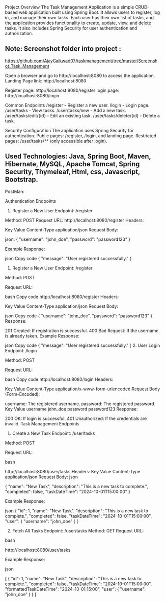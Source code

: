 Project Overview
The Task Management Application is a simple CRUD-based web application built using Spring Boot. It allows users to register,
log in, and manage their own tasks. Each user has their own list of tasks, and the application provides functionality to create, update, view, and delete tasks. 
It also includes Spring Security for user authentication and authorization.

Note: Screenshot folder into project : 
---------------------------------------------------------------
https://github.com/AjayGaikwad07/taskmanagement/tree/master/Screenshot_Task_Management

Open a browser and go to http://localhost:8080 to access the application.
Landing Page link: http://localhost:8080

Register page: http://localhost:8080/register
login page: http://localhost:8080/login

Common Endpoints
/register - Register a new user.
/login - Login page.
/user/tasks - View tasks.
/user/tasks/new - Add a new task.
/user/tasks/edit/{id} - Edit an existing task.
/user/tasks/delete/{id} - Delete a task.

Security Configuration
The application uses Spring Security for authentication.
Public pages: /register, /login, and landing page.
Restricted pages: /user/tasks/** (only accessible after login).

Used Technologies: Java, Spring Boot, Maven, Hibernate, MySQL, Apache Tomcat, Spring Security, Thymeleaf, Html, css, Javascript, Bootstrap.
-------------------------------------------------------------------------------------------------
PostMan: 

Authentication Endpoints
1. Register a New User
Endpoint: /register

Method: POST
Request URL: http://localhost:8080/register
Headers:

Key	Value
Content-Type	application/json
Request Body:

json:
{
  "username": "john_doe",
  "password": "password123"
}

Example Response:

json
Copy code
{
  "message": "User registered successfully."
}

1. Register a New User
Endpoint: /register

Method: POST

Request URL:

bash
Copy code
http://localhost:8080/register
Headers:

Key	Value
Content-Type	application/json
Request Body:

json
Copy code
{
  "username": "john_doe",
  "password": "password123"
}
Response:

201 Created: If registration is successful.
400 Bad Request: If the username is already taken.
Example Response:

json
Copy code
{
  "message": "User registered successfully."
}
2. User Login
Endpoint: /login

Method: POST

Request URL:

bash
Copy code
http://localhost:8080/login
Headers:

Key	Value
Content-Type	application/x-www-form-urlencoded
Request Body (Form-Encoded):

username: The registered username.
password: The registered password.
Key	Value
username	john_doe
password	password123
Response:

200 OK: If login is successful.
401 Unauthorized: If the credentials are invalid.
Task Management Endpoints
1. Create a New Task
Endpoint: /user/tasks

Method: POST

Request URL:

bash

http://localhost:8080/user/tasks
Headers:
Key	Value
Content-Type	application/json
Request Body:
json

{
  "name": "New Task",
  "description": "This is a new task to complete.",
  "completed": false,
  "taskDateTime": "2024-10-01T15:00:00"
}

Example Response:

json
{
  "id": 1,
  "name": "New Task",
  "description": "This is a new task to complete.",
  "completed": false,
  "taskDateTime": "2024-10-01T15:00:00",
  "user": {
    "username": "john_doe"
  }
}

2. Fetch All Tasks
Endpoint: /user/tasks
Method: GET
Request URL:

bash

http://localhost:8080/user/tasks

Example Response:

json

[
  {
    "id": 1,
    "name": "New Task",
    "description": "This is a new task to complete.",
    "completed": false,
    "taskDateTime": "2024-10-01T15:00:00",
    "formattedTaskDateTime": "2024-10-01 15:00",
    "user": {
      "username": "john_doe"
    }
  }
]
